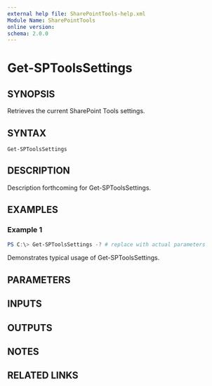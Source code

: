 ```yaml
---
external help file: SharePointTools-help.xml
Module Name: SharePointTools
online version:
schema: 2.0.0
---
```


# Get-SPToolsSettings

## SYNOPSIS
Retrieves the current SharePoint Tools settings.

## SYNTAX

```
Get-SPToolsSettings
```

## DESCRIPTION
Description forthcoming for Get-SPToolsSettings.

## EXAMPLES

### Example 1
```powershell
PS C:\> Get-SPToolsSettings -? # replace with actual parameters
```

Demonstrates typical usage of Get-SPToolsSettings.

## PARAMETERS

## INPUTS

## OUTPUTS

## NOTES

## RELATED LINKS
